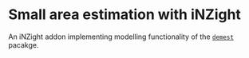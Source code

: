 # Small area estimation with iNZight

An iNZight addon implementing modelling functionality of the [`demest`](https://github.com/StatisticsNZ/demest) pacakge.
